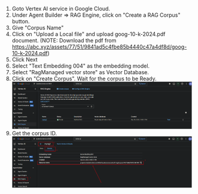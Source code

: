 1. Goto Vertex AI service in Google Cloud.
2. Under Agent Builder => RAG Engine, click on "Create a RAG Corpus" button.
3. Give "Corpus Name"
4. Click on "Upload a Local file" and upload goog-10-k-2024.pdf document. 
   (NOTE: Download the pdf from https://abc.xyz/assets/77/51/9841ad5c4fbe85b4440c47a4df8d/goog-10-k-2024.pdf)
5. Click Next
6. Select "Text Embedding 004" as the embedding model.
7. Select "RagManaged vector store" as Vector Database.
8. Click on "Create Corpus". Wait for the corpus to be Ready.
![img.png](Corpus_Created.png)
9. Get the corpus ID.
![img_1.png](Fetch_Corpus_ID.png)
